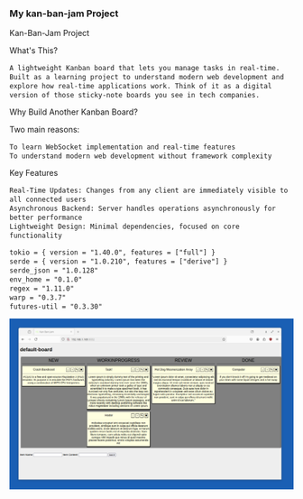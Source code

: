 ### My kan-ban-jam Project

Kan-Ban-Jam Project

What's This?

    A lightweight Kanban board that lets you manage tasks in real-time. Built as a learning project to understand modern web development and explore how real-time applications work. Think of it as a digital version of those sticky-note boards you see in tech companies.

Why Build Another Kanban Board?

Two main reasons:

    To learn WebSocket implementation and real-time features
    To understand modern web development without framework complexity

Key Features

    Real-Time Updates: Changes from any client are immediately visible to all connected users
    Asynchronous Backend: Server handles operations asynchronously for better performance
    Lightweight Design: Minimal dependencies, focused on core functionality

```
tokio = { version = "1.40.0", features = ["full"] }
serde = { version = "1.0.210", features = ["derive"] }
serde_json = "1.0.128"
env_home = "0.1.0"
regex = "1.11.0"
warp = "0.3.7"
futures-util = "0.3.30"
```

![kan-ban-jam](/screenshot.png?raw=true "kan-ban-jam")